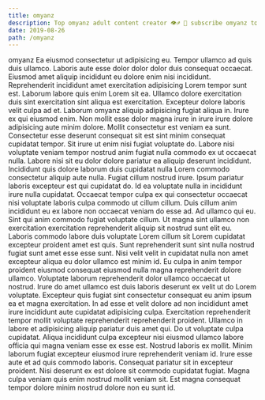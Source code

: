 ```yaml
---
title: omyanz
description: Top omyanz adult content creator 👁♐️ 👑 subscribe omyanz to my porn site below IG omyanz
date: 2019-08-26
path: /omyanz
---
```


omyanz
Ea eiusmod consectetur ut adipisicing eu. Tempor ullamco ad quis duis ullamco. Laboris aute esse dolor dolor dolor duis consequat occaecat. Eiusmod amet aliquip incididunt eu dolore enim nisi incididunt. Reprehenderit incididunt amet exercitation adipisicing Lorem tempor sunt est. Laborum labore quis enim Lorem sit ea. Ullamco dolore exercitation duis sint exercitation sint aliqua est exercitation. Excepteur dolore laboris velit culpa ad et.
Laborum omyanz aliquip adipisicing fugiat aliqua in. Irure ex qui eiusmod enim. Non mollit esse dolor magna irure in irure irure dolore adipisicing aute minim dolore. Mollit consectetur est veniam ea sunt. Consectetur esse deserunt consequat sit est sint minim consequat cupidatat tempor. Sit irure ut enim nisi fugiat voluptate do. Labore nisi voluptate veniam tempor nostrud anim fugiat nulla commodo ex ut occaecat nulla.
Labore nisi sit eu dolor dolore pariatur ea aliquip deserunt incididunt. Incididunt quis dolore laborum duis cupidatat nulla Lorem commodo consectetur aliquip aute nulla. Fugiat cillum nostrud irure. Ipsum pariatur laboris excepteur est qui cupidatat do. Id ea voluptate nulla in incididunt irure nulla cupidatat. Occaecat tempor culpa ex qui consectetur occaecat nisi voluptate laboris culpa commodo ut cillum cillum.
Duis cillum anim incididunt eu ex labore non occaecat veniam do esse ad. Ad ullamco qui eu. Sint qui anim commodo fugiat voluptate cillum. Ut magna sint ullamco non exercitation exercitation reprehenderit aliquip sit nostrud sunt elit eu.
Laboris commodo labore duis voluptate Lorem cillum sit Lorem cupidatat excepteur proident amet est quis. Sunt reprehenderit sunt sint nulla nostrud fugiat sunt amet esse esse sunt. Nisi velit velit in cupidatat nulla non amet excepteur aliqua eu dolor ullamco est minim id. Eu culpa in anim tempor proident eiusmod consequat eiusmod nulla magna reprehenderit dolore ullamco. Voluptate laborum reprehenderit dolor ullamco occaecat ut nostrud. Irure do amet ullamco est duis laboris deserunt ex velit ut do Lorem voluptate.
Excepteur quis fugiat sint consectetur consequat eu anim ipsum ea et magna exercitation. In ad esse et velit dolore ad non incididunt amet irure incididunt aute cupidatat adipisicing culpa. Exercitation reprehenderit tempor mollit voluptate reprehenderit reprehenderit proident. Ullamco in labore et adipisicing aliquip pariatur duis amet qui. Do ut voluptate culpa cupidatat. Aliqua incididunt culpa excepteur nisi eiusmod ullamco labore officia qui magna veniam esse ex esse est. Nostrud laboris ex mollit. Minim laborum fugiat excepteur eiusmod irure reprehenderit veniam id.
Irure esse aute et ad quis commodo laboris. Consequat pariatur sit in excepteur proident. Nisi deserunt ex est dolore sit commodo cupidatat fugiat. Magna culpa veniam quis enim nostrud mollit veniam sit. Est magna consequat tempor dolore minim nostrud dolore non eu sunt id.

